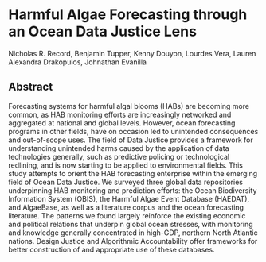 # Harmful Algae Forecasting through an Ocean Data Justice Lens

Nicholas R. Record, Benjamin Tupper, Kenny Douyon, Lourdes Vera, Lauren Alexandra Drakopulos, Johnathan Evanilla

## Abstract

Forecasting systems for harmful algal blooms (HABs) are becoming more common, as HAB monitoring efforts are increasingly networked and aggregated at national and global levels. However, ocean forecasting programs in other fields, have on occasion led to unintended consequences and out-of-scope uses. The field of Data Justice provides a framework for understanding unintended harms caused by the application of data technologies generally, such as predictive policing or technological redlining, and is now starting to be applied to environmental fields. This study attempts to orient the HAB forecasting enterprise within the emerging field of Ocean Data Justice. We surveyed three global data repositories underpinning HAB monitoring and prediction efforts: the Ocean Biodiversity Information System (OBIS), the Harmful Algae Event Database (HAEDAT), and AlgaeBase, as well as a literature corpus and the ocean forecasting literature. The patterns we found largely reinforce the existing economic and political relations that underpin global ocean stresses, with monitoring and knowledge generally concentrated in high-GDP, northern North Atlantic nations. Design Justice and Algorithmic Accountability offer frameworks for better construction of and appropriate use of these databases.

